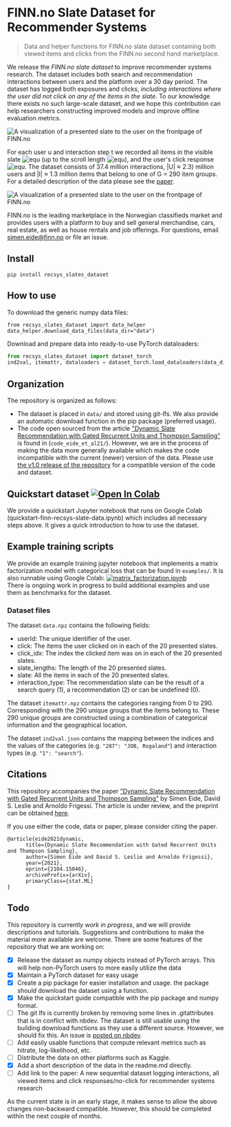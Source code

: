 # FINN.no Slate Dataset for Recommender Systems
> Data and helper functions for FINN.no slate dataset containing both viewed items and clicks from the FINN.no second hand marketplace.


We release the *FINN.no slate dataset* to improve recommender systems research.
The dataset includes both search and recommendation interactions between users and the platform over a 30 day period.
The dataset has logged both exposures and clicks, *including interactions where the user did not click on any of the items in the slate*.
To our knowledge there exists no such large-scale dataset, and we hope this contribution can help researchers constructing improved models and improve offline evaluation metrics.

![A visualization of a presented slate to the user on the frontpage of FINN.no](finn-frontpage.png)

For each user u and interaction step t we recorded all items in the visible slate ![equ](https://latex.codecogs.com/gif.latex?a_t^u(s_t^u) ) (up to the scroll length ![equ](https://latex.codecogs.com/gif.latex?s_t^u)), and the user's click response ![equ](https://latex.codecogs.com/gif.latex?c_t^u).
The dataset consists of 37.4 million interactions, |U| ≈ 2.3) million users and |I| ≈ 1.3 million items that belong to one of G = 290 item groups. For a detailed description of the data please see the [paper](https://arxiv.org/abs/2104.15046).

![A visualization of a presented slate to the user on the frontpage of FINN.no](interaction_illustration.png)

FINN.no is the leading marketplace in the Norwegian classifieds market and provides users with a platform to buy and sell general merchandise, cars, real estate, as well as house rentals and job offerings.
For questions, email simen.eide@finn.no or file an issue.

## Install

`pip install recsys_slates_dataset`

## How to use

To download the generic numpy data files:

```
from recsys_slates_dataset import data_helper
data_helper.download_data_files(data_dir="data")
```

Download and prepare data into ready-to-use PyTorch dataloaders:

``` python
from recsys_slates_dataset import dataset_torch
ind2val, itemattr, dataloaders = dataset_torch.load_dataloaders(data_dir="data")
```

## Organization
The repository is organized as follows:
- The dataset is placed in `data/` and stored using git-lfs. We also provide an automatic download function in the pip package (preferred usage).
- The code open sourced from the article ["Dynamic Slate Recommendation with Gated Recurrent Units and Thompson Sampling"](https://arxiv.org/abs/2104.15046) is found in (`code_eide_et_al21/`). However, we are in the process of making the data more generally available which makes the code incompatible with the current (newer) version of the data. Please use [the v1.0 release of the repository](https://github.com/finn-no/recsys-slates-dataset/tree/v1.0) for a compatible version of the code and dataset.

## Quickstart dataset [![Open In Colab](https://colab.research.google.com/assets/colab-badge.svg)](https://colab.research.google.com/github/finn-no/recsys-slates-dataset/blob/main/examples/quickstart-finn-recsys-slate-data.ipynb)
We provide a quickstart Jupyter notebook that runs on Google Colab (quickstart-finn-recsys-slate-data.ipynb) which includes all necessary steps above.
It gives a quick introduction to how to use the dataset.

## Example training scripts
We provide an example training jupyter notebook that implements a matrix factorization model with categorical loss that can be found in `examples/`.
It is also runnable using Google Colab: [![matrix_factorization.ipynb](https://colab.research.google.com/assets/colab-badge.svg)](https://colab.research.google.com/github/finn-no/recsys-slates-dataset/blob/main/examples/matrix_factorization.ipynb)  
There is ongoing work in progress to build additional examples and use them as benchmarks for the dataset.

### Dataset files
The dataset `data.npz` contains the following fields:
- userId: The unique identifier of the user.
- click: The items the user clicked on in each of the 20 presented slates.
- click_idx: The index the clicked item was on in each of the 20 presented slates.
- slate_lengths: The length of the 20 presented slates.
- slate: All the items in each of the 20 presented slates.
- interaction_type: The recommendation slate can be the result of a search query (1), a recommendation (2) or can be undefined (0).

The dataset `itemattr.npz` contains the categories ranging from 0 to 290. Corresponding with the 290 unique groups that the items belong to. These 290 unique groups are constructed using a combination of categorical information and the geographical location. 

The dataset  `ind2val.json` contains the mapping between the indices and the values of the categories (e.g. `"287": "JOB, Rogaland"`) and interaction types (e.g. `"1": "search"`).                                                                                                                                                                  
## Citations
This repository accompanies the paper ["Dynamic Slate Recommendation with Gated Recurrent Units and Thompson Sampling"](https://arxiv.org/abs/2104.15046) by Simen Eide, David S. Leslie and Arnoldo Frigessi.
The article is under review, and the preprint can be obtained [here](https://arxiv.org/abs/2104.15046).

If you use either the code, data or paper, please consider citing the paper.

```
@article{eide2021dynamic,
      title={Dynamic Slate Recommendation with Gated Recurrent Units and Thompson Sampling}, 
      author={Simen Eide and David S. Leslie and Arnoldo Frigessi},
      year={2021},
      eprint={2104.15046},
      archivePrefix={arXiv},
      primaryClass={stat.ML}
}
```

## Todo
This repository is currently *work in progress*, and we will provide descriptions and tutorials. Suggestions and contributions to make the material more available are welcome.
There are some features of the repository that we are working on:

- [x] Release the dataset as numpy objects instead of PyTorch arrays. This will help non-PyTorch users to more easily utilize the data
- [x] Maintain a PyTorch dataset for easy usage
- [x] Create a pip package for easier installation and usage. the package should download the dataset using a function.
- [x] Make the quickstart guide compatible with the pip package and numpy format.
- [ ] The git lfs is currently broken by removing some lines in .gitattributes that is in conflict with nbdev. The dataset is still usable using the building download functions as they use a different source. However, we should fix this. An issue is [posted on nbdev](https://github.com/fastai/nbdev/issues/506).
- [ ] Add easily usable functions that compute relevant metrics such as hitrate, log-likelihood, etc.
- [ ] Distribute the data on other platforms such as Kaggle.
- [x] Add a short description of the data in the readme.md directly.
- [ ] Add link to the paper: A new sequential dataset logging interactions, all viewed items and click responses/no-click for recommender systems research 

As the current state is in an early stage, it makes sense to allow the above changes non-backward compatible. 
However, this should be completed within the next couple of months.
